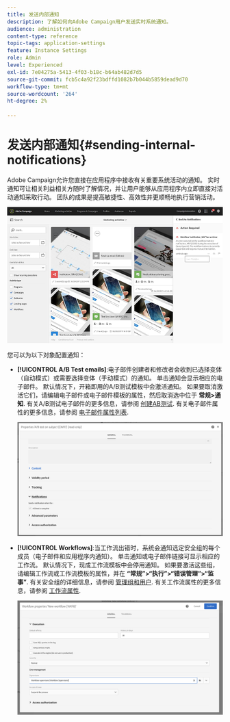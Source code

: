 ```yaml
---
title: 发送内部通知
description: 了解如何向Adobe Campaign用户发送实时系统通知。
audience: administration
content-type: reference
topic-tags: application-settings
feature: Instance Settings
role: Admin
level: Experienced
exl-id: 7e04275a-5413-4f03-b18c-b64ab482d7d5
source-git-commit: fcb5c4a92f23bdffd1082b7b044b5859dead9d70
workflow-type: tm+mt
source-wordcount: '264'
ht-degree: 2%

---
```


# 发送内部通知{#sending-internal-notifications}

Adobe Campaign允许您直接在应用程序中接收有关重要系统活动的通知。 实时通知可让相关利益相关方随时了解情况，并让用户能够从应用程序内立即直接对活动通知采取行动。 团队的成果是提高敏捷性、高效性并更顺畅地执行营销活动。

![](assets/pulse_3.png)

您可以为以下对象配置通知：

* **[!UICONTROL A/B Test emails]**:电子邮件创建者和修改者会收到已选择变体（自动模式）或需要选择变体（手动模式）的通知。 单击通知会显示相应的电子邮件。 默认情况下，开箱即用的A/B测试模板中会激活通知。 如果要取消激活它们，请编辑电子邮件或电子邮件模板的属性，然后取消选中位于 **常规>通知**. 有关A/B测试电子邮件的更多信息，请参阅 [创建AB测试](../../channels/using/designing-an-a-b-test-email.md). 有关电子邮件属性的更多信息，请参阅 [电子邮件属性列表](../../administration/using/configuring-email-channel.md#list-of-email-properties).

   ![](assets/pulse_2.png)

* **[!UICONTROL Workflows]**:当工作流出错时，系统会通知选定安全组的每个成员（电子邮件和应用程序内通知）。 单击通知或电子邮件链接可显示相应的工作流。 默认情况下，现成工作流模板中会停用通知。 如果要激活这些组，请编辑工作流或工作流模板的属性，并在 **“常规”>“执行”>“错误管理”>“监事”**. 有关安全组的详细信息，请参阅 [管理组和用户](../../administration/using/managing-groups-and-users.md). 有关工作流属性的更多信息，请参阅 [工作流属性](../../automating/using/managing-execution-options.md).

   ![](assets/pulse_1.png)
